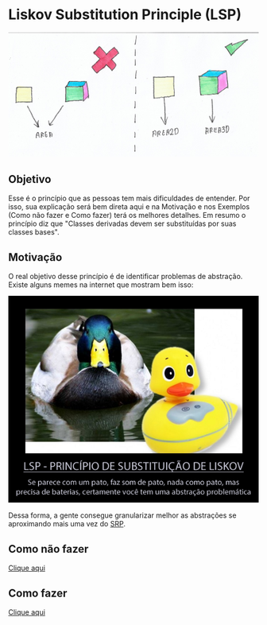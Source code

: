 # **Liskov Substitution Principle (LSP)**

<div align="center">
  <img src="assets/LSP-FULL.png" width="600">
</div>

## **Objetivo**

Esse é o princípio que as pessoas tem mais dificuldades de entender. Por isso, sua explicação será bem direta aqui e na Motivação e nos Exemplos (Como não fazer e Como fazer) terá os melhores detalhes. Em resumo o princípio diz que "Classes derivadas devem ser substituídas por suas classes bases".

## **Motivação**

O real objetivo desse princípio é de identificar problemas de abstração. Existe alguns memes na internet que mostram bem isso:

<div align="center">
  <img src="assets/LSP-MEME.png" width="600">
</div>

Dessa forma, a gente consegue granularizar melhor as abstrações se aproximando mais uma vez do [SRP](https://github.com/edualb/solid/tree/main/single_responsability_principle).

## **Como não fazer**

[Clique aqui](https://github.com/edualb/solid/tree/main/open_closed_principle/wrong)

## **Como fazer**

[Clique aqui](https://github.com/edualb/solid/tree/main/open_closed_principle/correct)